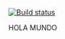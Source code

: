 [![Build status](https://build.appcenter.ms/v0.1/apps/ba0d7661-62ea-437b-b11f-27593e23787b/branches/master/badge)](https://appcenter.ms)

HOLA MUNDO
